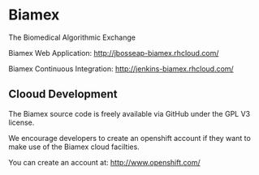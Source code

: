 Biamex
======

The Biomedical Algorithmic Exchange 

Biamex Web Application: http://jbosseap-biamex.rhcloud.com/

Biamex Continuous Integration: http://jenkins-biamex.rhcloud.com/

Clooud Development
------------------

The Biamex source code is freely available via GitHub under the GPL V3 license.

We encourage developers to create an openshift account if they want to make use
of the Biamex cloud facilties.

You can create an account at: http://www.openshift.com/
